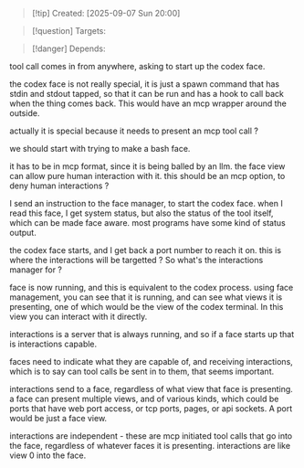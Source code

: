 
>[!tip] Created: [2025-09-07 Sun 20:00]

>[!question] Targets: 

>[!danger] Depends: 

tool call comes in from anywhere, asking to start up the codex face.

the codex face is not really special, it is just a spawn command that has stdin and stdout tapped, so that it can be run and has a hook to call back when the thing comes back.
This would have an mcp wrapper around the outside.

actually it is special because it needs to present an mcp tool call ?

we should start with trying to make a bash face.

it has to be in mcp format, since it is being balled by an llm.
the face view can allow pure human interaction with it. 
this should be an mcp option, to deny human interactions ?

I send an instruction to the face manager, to start the codex face.
when I read this face, I get system status, but also the status of the tool itself, which can be made face aware.  most programs have some kind of status output.

the codex face starts, and I get back a port number to reach it on.
this is where the interactions will be targetted ?
So what's the interactions manager for ?

face is now running, and this is equivalent to the codex process.
using face management, you can see that it is running, and can see what views it is presenting, one of which would be the view of the codex terminal.  In this view you can interact with it directly.

interactions is a server that is always running, and so if a face starts up that is interactions capable.

faces need to indicate what they are capable of, and receiving interactions, which is to say can tool calls be sent in to them, that seems important.

interactions send to a face, regardless of what view that face is presenting.
a face can present multiple views, and of various kinds, which could be ports that have web port access, or tcp ports, pages, or api sockets.
A port would be just a face view.

interactions are independent - these are mcp initiated tool calls that go into the face, regardless of whatever faces it is presenting.
interactions are like view 0 into the face.
